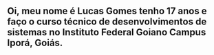 ## Oi, meu nome é Lucas Gomes tenho 17 anos e faço o curso técnico de desenvolvimentos de sistemas no Instituto Federal Goiano Campus Iporá, Goiás.

<!--
**LuquinhaTv/LuquinhaTv** is a ✨ _special_ ✨ repository because its `README.md` (this file) appears on your GitHub profile.

Here are some ideas to get you started:

- 🔭 I’m currently working on ...
- 🌱 I’m currently learning ...
- 👯 I’m looking to collaborate on ...
- 🤔 I’m looking for help with ...
- 💬 Ask me about ...
- 📫 How to reach me: ...
- 😄 Pronouns: ...
- ⚡ Fun fact: ...
-->
